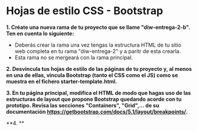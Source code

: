# Hojas de estilo CSS - Bootstrap

**1. Créate una nueva rama de tu proyecto que se llame "diw-entrega-2-b". Ten en cuenta lo siguiente:**
- Deberás crear la rama una vez tengas la estructura HTML de tu sitio web completa en tu rama "diw-entrega-2" y a paritr de esta crearla.
- Esta rama no se mergeará con la rama principal.

**2. Desvincula tus hojas de estilo de las páginas de tu proyecto y, al menos en una de ellas, vincula Bootstrap (tanto el CSS como el JS) como se muestra en el fichero starter-template.html.**

**3. En tu página principal, modifica el HTML de modo que hagas uso de las estructuras de layout que propone Bootstrap quedando acorde con tu prototipo. Revisa las secciones "Containers", "Grid",... de su documentación https://getbootstrap.com/docs/5.1/layout/breakpoints/.**

**4. **

